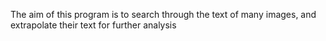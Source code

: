 The aim of this program is to search through the text of many images, and extrapolate their text for further analysis
